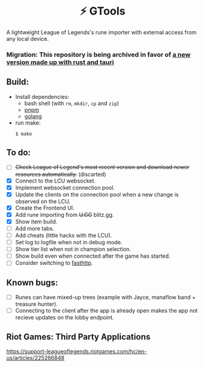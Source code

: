 <h1 align="center">⚡ GTools</h1>
A lightweight League of Legends's rune importer with external access from any local device.

### Migration: This repository is being archived in favor of [a new version made up with rust and tauri](https://github.com/euromoon/GTools)

## Build:
 - Install dependencies:
   * bash shell (with `rm`, `mkdir`, `cp` and `zip`)
   * [pnpm](https://pnpm.io/)
   * [golang](https://go.dev/)
 - run make:
    ```
    $ make
    ```

## To do:
  - [ ] ~~Check League of Legend's most recent version and download newer resources automatically.~~ (discarted)
  - [X] Connect to the LCU websocket.
  - [X] Implement websocket connection pool.
  - [X] Update the clients on the connection pool when a new change is observed on the LCU.
  - [X] Create the Frontend UI.
  - [X] Add rune importing from ~~U.GG~~ blitz.gg.
  - [X] Show item build.
  - [ ] Add more tabs.
  - [ ] Add cheats (little hacks with the LCU).
  - [ ] Set log to logfile when not in debug mode.
  - [ ] Show tier list when not in champion selection.
  - [ ] Show build even when connected after the game has started.
  - [ ] Consider switching to [fasthttp](https://github.com/valyala/fasthttp).

## Known bugs:
  - [ ] Runes can have mixed-up trees (example with Jayce, manaflow band + treasure hunter).
  - [ ] Connecting to the client after the app is already open makes the app not recieve updates on the lobby endpoint.

## Riot Games: Third Party Applications
https://support-leagueoflegends.riotgames.com/hc/en-us/articles/225266848
